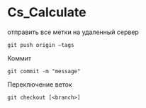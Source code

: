 # Cs_Calculate

отправить все метки на удаленный сервер
```console
git push origin —tags
```
Коммит
```console
git commit -m "message"
```

Переключение веток
```console
git checkout [<branch>]
```
